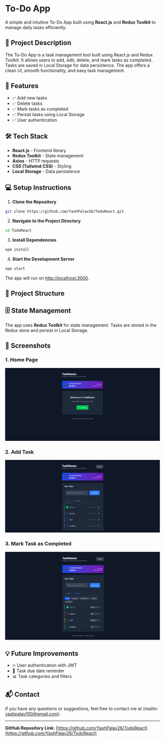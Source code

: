 
# To-Do App

A simple and intuitive To-Do App built using **React.js** and **Redux Toolkit** to manage daily tasks efficiently.

## 📜 Project Description
The To-Do App is a task management tool built using React.js and Redux Toolkit. It allows users to add, edit, delete, and mark tasks as completed. Tasks are saved in Local Storage for data persistence. The app offers a clean UI, smooth functionality, and easy task management.

## 🚀 Features
- ✅ Add new tasks
- ✅ Delete tasks
- ✅ Mark tasks as completed
- ✅ Persist tasks using Local Storage
- ✅ User authentication 

## 🛠 Tech Stack
- **React.js** - Frontend library
- **Redux Toolkit** - State management
- **Axios** - HTTP requests
- **CSS (Tailwind CSS)** - Styling
- **Local Storage** - Data persistence

## 💻 Setup Instructions

1. **Clone the Repository**

```bash
git clone https://github.com/YashPalav26/TodoReact.git
```


2. **Navigate to the Project Directory**

```bash
cd TodoReact
```


3. **Install Dependencies**

```bash
npm install
```


4. **Start the Development Server**

```bash
npm start
```


The app will run on [http://localhost:3000](http://localhost:3000).

## 📂 Project Structure


## 🗄️ State Management
The app uses **Redux Toolkit** for state management. Tasks are stored in the Redux store and persist in Local Storage.

## 📸 Screenshots
### 1. Home Page
![Home Page](./public/login.png)

### 2. Add Task
![Tasks](./public/tasksDisplay.png)

### 3. Mark Task as Completed
![Completed Task](./public/priorityTasks.png)

## 💡 Future Improvements
- 🔥 User authentication with JWT
- 📅 Task due date reminder
- 📊 Task categories and filters

## 📬 Contact
If you have any questions or suggestions, feel free to contact me at (mailto: yashpalav100@gmail.com).

---

**GitHub Repository Link:** [https://github.com/YashPalav26/TodoReact](https://github.com/YashPalav26/TodoReact)


